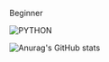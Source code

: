 Beginner

![PYTHON](https://img.shields.io/badge/Python-14354C?style=for-the-badge&logo=python&logoColor=white)

![Anurag's GitHub stats](https://github-readme-stats.vercel.app/api?username=Shiver1155&show_icons=true&theme=radical)
